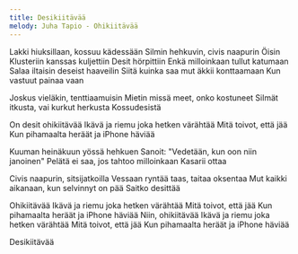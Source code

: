 ```yaml
---
title: Desikiitävää
melody: Juha Tapio - Ohikiitävää
---
```


Lakki hiuksillaan, kossuu kädessään
Silmin hehkuvin, civis naapurin
Öisin Klusteriin kanssas kuljettiin
Desit hörpittiin
Enkä milloinkaan tullut katumaan
Salaa iltaisin deseist haaveilin
Siitä kuinka saa mut äkkii konttaamaan
Kun vastuut painaa vaan

Joskus vieläkin, tenttiaamuisin
Mietin missä meet, onko kostuneet
Silmät itkusta, vai kurkut herkusta
Kossudesistä

On desit ohikiitävää
Ikävä ja riemu joka hetken värähtää
Mitä toivot, että jää
Kun pihamaalta heräät ja iPhone häviää

Kuuman heinäkuun yössä hehkuen
Sanoit: "Vedetään, kun oon niin janoinen"
Pelätä ei saa, jos tahtoo milloinkaan
Kasarii ottaa

Civis naapurin, sitsijatkoilla
Vessaan ryntää taas, taitaa oksentaa
Mut kaikki aikanaan, kun selvinnyt on pää
Saitko desittää

Ohikiitävää
Ikävä ja riemu joka hetken värähtää
Mitä toivot, että jää
Kun pihamaalta heräät ja iPhone häviää
Niin, ohikiitävää
Ikävä ja riemu joka hetken värähtää
Mitä toivot, että jää
Kun pihamaalta heräät ja iPhone häviää

Desikiitävää